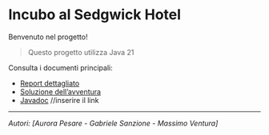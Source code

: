 # Incubo al Sedgwick Hotel

Benvenuto nel progetto!

> Questo progetto utilizza Java 21

Consulta i documenti principali:

- [Report dettagliato](doc/Report.md)
- [Soluzione dell’avventura](doc/Soluzione.md)
- [Javadoc]() //inserire il link
---

_Autori: [Aurora Pesare - Gabriele Sanzione - Massimo Ventura]_
